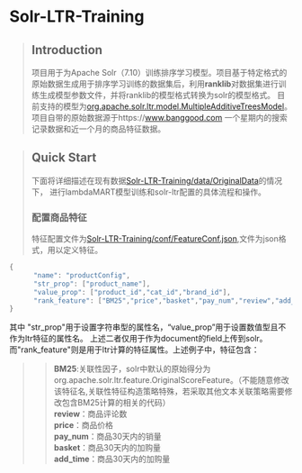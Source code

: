 # Solr-LTR-Training<br>
> ## Introduction
  >项目用于为Apache Solr（7.10）训练排序学习模型。项目基于特定格式的原始数据生成用于排序学习训练的数据集后，利用**ranklib**对数据集进行训练生成模型参数文件，并将ranklib的模型格式转换为solr的模型格式。
  目前支持的模型为[org.apache.solr.ltr.model.MultipleAdditiveTreesModel](https://lucene.apache.org/solr/7_0_0//solr-ltr/org/apache/solr/ltr/model/MultipleAdditiveTreesModel.html)。
  项目自带的原始数据源于https://www.banggood.com 一个星期内的搜索记录数据和近一个月的商品特征数据。<br>
  
> ## Quick Start
  >下面将详细描述在现有数据[Solr-LTR-Training/data/OriginalData](https://github.com/AdienHuen/Solr-LTR-Training/tree/master/data/OriginalDataSet)的情况下，
  进行lambdaMART模型训练和solr-ltr配置的具体流程和操作。<br> 
>### 配置商品特征<br>
  >特征配置文件为[Solr-LTR-Training/conf/FeatureConf.json](https://github.com/AdienHuen/Solr-LTR-Training/tree/master/data/OriginalDataSet),文件为json格式，用以定义特征。
  ```Java
  {  
    	"name": "productConfig",
    	"str_prop": ["product_name"],
    	"value_prop": ["product_id","cat_id","brand_id"],
    	"rank_feature": ["BM25","price","basket","pay_num","review","add_time"]
  }  
  ```
  其中 "str_prop"用于设置字符串型的属性名，“value_prop”用于设置数值型且不作为ltr特征的属性名。
  上述二者仅用于作为document的field上传到solr。而"rank_feature"则是用于ltr计算的特征属性。上述例子中，特征包含：<br>
  >>**BM25**:关联性因子，solr中默认的原始得分为org.apache.solr.ltr.feature.OriginalScoreFeature。（不能随意修改该特征名,关联性特征构造策略特殊，若采取其他文本关联策略需要修改包含BM25计算的相关的代码）<br>
  >>**review**：商品评论数<br>
  >>**price**：商品价格<br>
  >>**pay_num**：商品30天内的销量<br>
  >>**basket**：商品30天内的加购量<br>
  >>**add_time**：商品30天内的加购量<br>